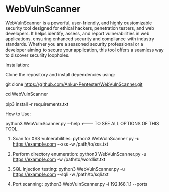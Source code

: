 # WebVulnScanner

WebVulnScanner is a powerful, user-friendly, and highly customizable security tool designed for ethical hackers, penetration testers, and web developers. It helps identify, assess, and report vulnerabilities in web applications, ensuring enhanced security and compliance with industry standards. Whether you are a seasoned security professional or a developer aiming to secure your application, this tool offers a seamless way to discover security loopholes.


Installation:

Clone the repository and install dependencies using:

git clone https://github.com/Ankur-Pentester/WebVulnScanner.git 

cd WebVulnScanner  

pip3 install -r requirements.txt  


How to Use:

python3 WebVulnScanner.py --help       <---  TO  SEE ALL OPTIONS OF THIS TOOL.

1. Scan for XSS vulnerabilities:
   python3 WebVulnScanner.py -u https://example.com --xss -w /path/to/xss.txt

2. Perform directory enumeration:
   python3 WebVulnScanner.py -u https://example.com -w /path/to/wordlist.txt

3. SQL Injection testing:
   python3 WebVulnScanner.py -u https://example.com --sqli -w /path/to/sqli.txt
  
4. Port scanning:
   python3 WebVulnScanner.py -i 192.168.1.1 --ports
